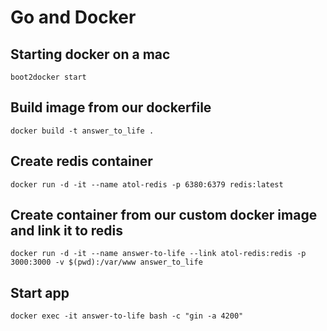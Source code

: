 # Go and Docker

## Starting docker on a mac
```
boot2docker start
```

## Build image from our dockerfile
```
docker build -t answer_to_life .
```

## Create redis container
```
docker run -d -it --name atol-redis -p 6380:6379 redis:latest
```

## Create container from our custom docker image and link it to redis
```
docker run -d -it --name answer-to-life --link atol-redis:redis -p 3000:3000 -v $(pwd):/var/www answer_to_life
```

## Start app
```
docker exec -it answer-to-life bash -c "gin -a 4200"
```